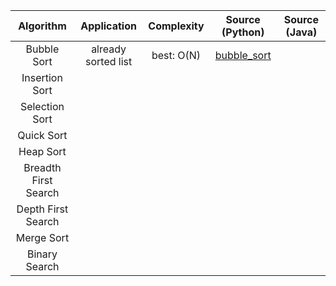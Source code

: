 |  Algorithm |  Application | Complexity |  Source (Python) |  Source (Java) |
|:--------:|:--------:|:--------:|:--------:|:--------:|
| Bubble Sort | already sorted list | best: O(N) |[bubble_sort](https://github.com/juyoung228/Evolving_Basic/blob/master/Algorithm/Source%20Code/Python/bubble_sort.ipynb) | | 
| Insertion Sort | | | | |
| Selection Sort| | | | |
| Quick Sort| | | | |
| Heap Sort| | | | |
| Breadth First Search| | | | |
| Depth First Search| | | | |
| Merge Sort| | | | |
| Binary Search| | | | |




